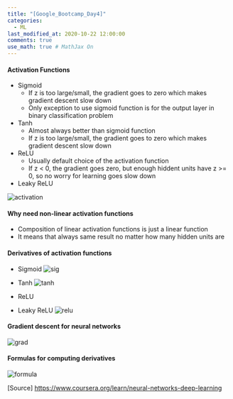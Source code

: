 ```yaml
---
title: "[Google_Bootcamp_Day4]"
categories: 
  - ML
last_modified_at: 2020-10-22 12:00:00
comments: true
use_math: true # MathJax On
---
```


#### Activation Functions

- Sigmoid
  - If z is too large/small, the gradient goes to zero which makes gradient descent slow down
  - Only exception to use sigmoid function is for the output layer in binary classification problem
- Tanh
  - Almost always better than sigmoid function
  - If z is too large/small, the gradient goes to zero which makes gradient descent slow down
- ReLU
  - Usually default choice of the activation function
  - If z < 0, the gradient goes zero, but enough hiddent units have z >= 0, so no worry for learning goes slow down
- Leaky ReLU

![activation](https://user-images.githubusercontent.com/62474292/102715573-bd0e3380-4319-11eb-8639-128e0ef46a22.png)

#### Why need non-linear activation functions
- Composition of linear activation functions is just a linear function
- It means that always same result no matter how many hidden units are

#### Derivatives of activation functions
- Sigmoid 
![sig](https://user-images.githubusercontent.com/62474292/102715692-871d7f00-431a-11eb-8db0-e041563fbdc5.png)

- Tanh
![tanh](https://user-images.githubusercontent.com/62474292/102715690-85ec5200-431a-11eb-82d5-553d7b51b0fe.png)

- ReLU
- Leaky ReLU
![relu](https://user-images.githubusercontent.com/62474292/102715693-871d7f00-431a-11eb-9379-02b176cebf6d.png)

#### Gradient descent for neural networks
![grad](https://user-images.githubusercontent.com/62474292/102716404-0dd45b00-431f-11eb-8d92-c3b6d46b823d.png)

#### Formulas for computing derivatives
![formula](https://user-images.githubusercontent.com/62474292/102716402-0ca32e00-431f-11eb-9f66-a8ef73d32f79.png)




[Source] https://www.coursera.org/learn/neural-networks-deep-learning
